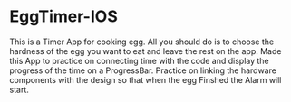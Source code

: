 # EggTimer-IOS
This is a Timer App for cooking egg.
All you should do is to choose the hardness of the egg you want to eat and leave the rest on the app.
Made this App to practice on connecting time with the code and display the progress of the time on a ProgressBar. 
Practice on linking the hardware components with the design so that when the egg Finshed the Alarm will start.

